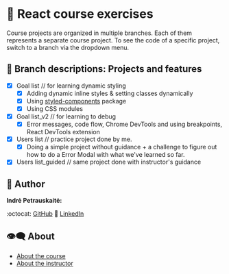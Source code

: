 # :beginner: React course exercises

Course projects are organized in multiple branches. Each of them represents a separate course project.
To see the code of a specific project, switch to a branch via the dropdown menu.

## :dart: Branch descriptions: Projects and features

- [x] Goal list // for learning dynamic styling
  - [x] Adding dynamic inline styles & setting classes dynamically
  - [x] Using [styled-components](https://styled-components.com/) package
  - [x] Using CSS modules
- [x] Goal list_v2 // for learning to debug
  - [x] Error messages, code flow, Chrome DevTools and using breakpoints, React DevTools extension
- [x] Users list // practice project done by me.
  - [x] Doing a simple project without guidance + a challenge to figure out how to do a Error Modal with what we've learned so far.
- [x] Users list_guided // same project done with instructor's guidance

## :princess: Author

**Indrė Petrauskaitė:**

:octocat: [GitHub](https://github.com/IndrePet)
:link: [LinkedIn](https://www.linkedin.com/in/indrepet/)

## :eye_speech_bubble: About

- [About the course](https://www.udemy.com/course/react-the-complete-guide-incl-redux/)
- [About the instructor](https://www.udemy.com/user/maximilian-schwarzmuller/)
